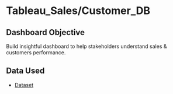 # Tableau_Sales/Customer_DB
## Dashboard Objective
Build insightful dashboard to help stakeholders understand sales & customers performance. 

## Data Used
- <a href="https://github.com/Nate1255n/Tableau_SalesDB/blob/main/Products.csv">Dataset</a>

